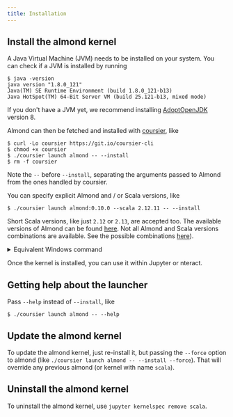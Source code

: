 ```yaml
---
title: Installation
---
```


## Install the almond kernel

A Java Virtual Machine (JVM) needs to be installed on your system. You
can check if a JVM is installed by running
```text
$ java -version
java version "1.8.0_121"
Java(TM) SE Runtime Environment (build 1.8.0_121-b13)
Java HotSpot(TM) 64-Bit Server VM (build 25.121-b13, mixed mode)
```
If you don't have a JVM yet, we recommend installing [AdoptOpenJDK](https://adoptopenjdk.net) version 8.

Almond can then be fetched and installed with [coursier](http://get-coursier.io),
like
```text
$ curl -Lo coursier https://git.io/coursier-cli
$ chmod +x coursier
$ ./coursier launch almond -- --install
$ rm -f coursier
```

Note the `--` before `--install`, separating the arguments passed to Almond
from the ones handled by coursier.

You can specify explicit Almond and / or Scala versions, like
```text
$ ./coursier launch almond:0.10.0 --scala 2.12.11 -- --install
```

Short Scala versions, like just `2.12` or `2.13`, are accepted too.
The available versions of Almond can be found [here](https://github.com/almond-sh/almond/releases).
Not all Almond and Scala versions combinations are available.
See the possible combinations [here](install-versions.md)).


<details>
<summary>Equivalent Windows command</summary>
```bat
> bitsadmin /transfer downloadCoursierCli https://git.io/coursier-cli "%cd%\coursier"
> bitsadmin /transfer downloadCoursierBat https://git.io/coursier-bat "%cd%\coursier.bat"
> .\coursier launch almond -- --install
```
</details>

Once the kernel is installed, you can use it within Jupyter or nteract.

## Getting help about the launcher

Pass `--help` instead of `--install`, like
```text
$ ./coursier launch almond -- --help
```

## Update the almond kernel

To update the almond kernel, just re-install it, but passing the `--force` option to almond (like `./coursier launch almond -- --install --force`). That will override any previous almond (or kernel with name `scala`).

## Uninstall the almond kernel

To uninstall the almond kernel, use `jupyter kernelspec remove scala`.
